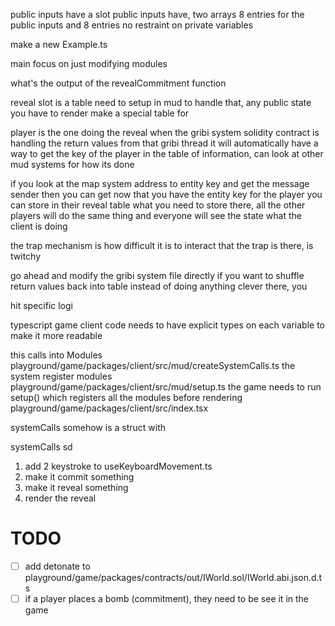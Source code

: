 public inputs have a slot 
public inputs have, two arrays 8 entries for the public inputs and 8 entries
no restraint on private variables 

make a new Example.ts 

main focus on just modifying modules

what's the output of the revealCommitment function

reveal slot is a table need to setup in mud to handle that, any public state you have to render make a special table for 

player is the one doing the reveal when the gribi system solidity contract is handling the return values from that gribi thread it will automatically have a way to get the key of the player in the table of information, can look at other mud systems for how its done

if you look at the map system address to entity key and get the message sender then you can get now that you have the entity key for the player you can store in their reveal table what you need to store there, all the other players will do the same thing and everyone will see the state what the client is doing 

the trap mechanism is how difficult it is to interact that the trap is there, is twitchy 

go ahead and modify the gribi system file directly if you want to shuffle return values back into table instead of doing anything clever there, you 

hit specific logi

typescript game client code needs to have explicit types on each variable to make it more readable


this calls into Modules
playground/game/packages/client/src/mud/createSystemCalls.ts
the system register modules
playground/game/packages/client/src/mud/setup.ts
the game needs to run setup() which registers all the modules before rendering 
playground/game/packages/client/src/index.tsx

systemCalls somehow is a struct with 

systemCalls sd

1. add 2 keystroke to useKeyboardMovement.ts
2. make it commit something
3. make it reveal something 
4. render the reveal 


# TODO

- [ ] add detonate to playground/game/packages/contracts/out/IWorld.sol/IWorld.abi.json.d.ts
- [ ] if a player places a bomb (commitment), they need to be see it in the game